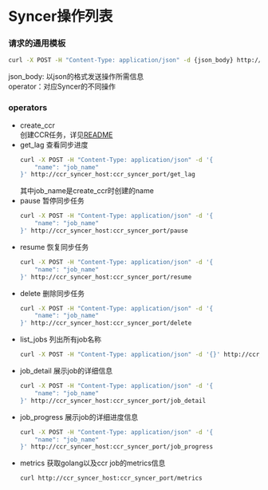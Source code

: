 # Syncer操作列表
### 请求的通用模板
```bash
curl -X POST -H "Content-Type: application/json" -d {json_body} http://ccr_syncer_host:ccr_syncer_port/operator
```
json_body: 以json的格式发送操作所需信息  
operator：对应Syncer的不同操作
### operators
- create_ccr  
    创建CCR任务，详见[README](../README.md)
- get_lag
    查看同步进度
    ```bash
    curl -X POST -H "Content-Type: application/json" -d '{
        "name": "job_name"
    }' http://ccr_syncer_host:ccr_syncer_port/get_lag
    ```
    其中job_name是create_ccr时创建的name
- pause
    暂停同步任务
    ```bash
    curl -X POST -H "Content-Type: application/json" -d '{
        "name": "job_name"
    }' http://ccr_syncer_host:ccr_syncer_port/pause
    ```
- resume
    恢复同步任务
    ```bash
    curl -X POST -H "Content-Type: application/json" -d '{
        "name": "job_name"
    }' http://ccr_syncer_host:ccr_syncer_port/resume
    ```
- delete
    删除同步任务
    ```bash
    curl -X POST -H "Content-Type: application/json" -d '{
        "name": "job_name"
    }' http://ccr_syncer_host:ccr_syncer_port/delete
    ```
- list_jobs
    列出所有job名称
    ```bash
    curl -X POST -H "Content-Type: application/json" -d '{}' http://ccr_syncer_host:ccr_syncer_port/list_jobs
    ```
- job_detail
    展示job的详细信息
    ```bash
    curl -X POST -H "Content-Type: application/json" -d '{
        "name": "job_name"
    }' http://ccr_syncer_host:ccr_syncer_port/job_detail
    ```
- job_progress
    展示job的详细进度信息
    ```bash
    curl -X POST -H "Content-Type: application/json" -d '{
        "name": "job_name"
    }' http://ccr_syncer_host:ccr_syncer_port/job_progress
    ```
- metrics
    获取golang以及ccr job的metrics信息
    ```bash
    curl http://ccr_syncer_host:ccr_syncer_port/metrics 
    ```
